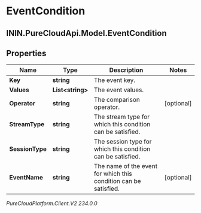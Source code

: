 # EventCondition

## ININ.PureCloudApi.Model.EventCondition

## Properties

|Name | Type | Description | Notes|
|------------ | ------------- | ------------- | -------------|
| **Key** | **string** | The event key. | |
| **Values** | **List&lt;string&gt;** | The event values. | |
| **Operator** | **string** | The comparison operator. | [optional] |
| **StreamType** | **string** | The stream type for which this condition can be satisfied. | |
| **SessionType** | **string** | The session type for which this condition can be satisfied. | |
| **EventName** | **string** | The name of the event for which this condition can be satisfied. | [optional] |



_PureCloudPlatform.Client.V2 234.0.0_
